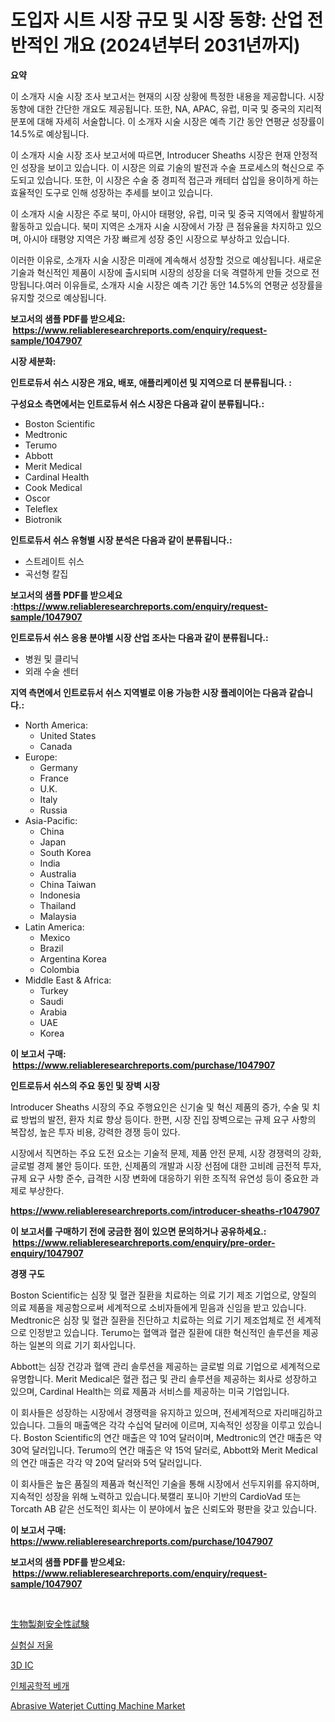 <p><h1>도입자 시트 시장 규모 및 시장 동향: 산업 전반적인 개요 (2024년부터 2031년까지)</h1></p><p><strong>요약</strong></p>
<p><p>이 소개자 시술 시장 조사 보고서는 현재의 시장 상황에 특정한 내용을 제공합니다. 시장 동향에 대한 간단한 개요도 제공됩니다. 또한,  NA, APAC, 유럽, 미국 및 중국의 지리적 분포에 대해 자세히 서술합니다. 이 소개자 시술 시장은 예측 기간 동안 연평균 성장률이 14.5%로 예상됩니다.</p><p>이 소개자 시술 시장 조사 보고서에 따르면, Introducer Sheaths 시장은 현재 안정적인 성장을 보이고 있습니다. 이 시장은 의료 기술의 발전과 수술 프로세스의 혁신으로 주도되고 있습니다. 또한, 이 시장은 수술 중 경피적 접근과 캐테터 삽입을 용이하게 하는 효율적인 도구로 인해 성장하는 추세를 보이고 있습니다.</p><p>이 소개자 시술 시장은 주로 북미, 아시아 태평양, 유럽, 미국 및 중국 지역에서 활발하게 활동하고 있습니다. 북미 지역은 소개자 시술 시장에서 가장 큰 점유율을 차지하고 있으며, 아시아 태평양 지역은 가장 빠르게 성장 중인 시장으로 부상하고 있습니다.</p><p>이러한 이유로, 소개자 시술 시장은 미래에 계속해서 성장할 것으로 예상됩니다. 새로운 기술과 혁신적인 제품이 시장에 출시되며 시장의 성장을 더욱 격렬하게 만들 것으로 전망됩니다.여러 이유들로, 소개자 시술 시장은 예측 기간 동안 14.5%의 연평균 성장률을 유지할 것으로 예상됩니다.</p></p>
<p><strong>보고서의 샘플 PDF를 받으세요: &nbsp;<a href="https://www.reliableresearchreports.com/enquiry/request-sample/1047907">https://www.reliableresearchreports.com/enquiry/request-sample/1047907</a></strong></p>
<p><strong>시장 세분화:</strong></p>
<p><strong> 인트로듀서 쉬스 시장은 개요, 배포, 애플리케이션 및 지역으로 더 분류됩니다. :</strong></p>
<p><strong>구성요소 측면에서는 인트로듀서 쉬스 시장은 다음과 같이 분류됩니다.:</strong></p>
<p><ul><li>Boston Scientific</li><li>Medtronic</li><li>Terumo</li><li>Abbott</li><li>Merit Medical</li><li>Cardinal Health</li><li>Cook Medical</li><li>Oscor</li><li>Teleflex</li><li>Biotronik</li></ul></p>
<p><strong> 인트로듀서 쉬스 유형별 시장 분석은 다음과 같이 분류됩니다.:</strong></p>
<p><ul><li>스트레이트 쉬스</li><li>곡선형 칼집</li></ul></p>
<p><strong>보고서의 샘플 PDF를 받으세요 :<a href="https://www.reliableresearchreports.com/enquiry/request-sample/1047907">https://www.reliableresearchreports.com/enquiry/request-sample/1047907</a></strong></p>
<p><strong> 인트로듀서 쉬스 응용 분야별 시장 산업 조사는 다음과 같이 분류됩니다.:</strong></p>
<p><ul><li>병원 및 클리닉</li><li>외래 수술 센터</li></ul></p>
<p><strong>지역 측면에서 인트로듀서 쉬스 지역별로 이용 가능한 시장 플레이어는 다음과 같습니다.:</strong></p>
<p><ul>
    <li>
        North America:
        <ul>
            <li>United States</li>
            <li>Canada</li>
        </ul>
    </li>
    <li>
        Europe:
        <ul>
            <li>Germany</li>
            <li>France</li>
            <li>U.K.</li>
            <li>Italy</li>
            <li>Russia</li>
        </ul>
    </li>
    <li>
        Asia-Pacific:
        <ul>
            <li>China</li>
            <li>Japan</li>
            <li>South Korea</li>
            <li>India</li>
            <li>Australia</li>
            <li>China Taiwan</li>
            <li>Indonesia</li>
            <li>Thailand</li>
            <li>Malaysia</li>
        </ul>
    </li>
    <li>
        Latin America:
        <ul>
            <li>Mexico</li>
            <li>Brazil</li>
            <li>Argentina Korea</li>
            <li>Colombia</li>
        </ul>
    </li>
    <li>
        Middle East & Africa:
        <ul>
            <li>Turkey</li>
            <li>Saudi</li>
            <li>Arabia</li>
            <li>UAE</li>
            <li>Korea</li>
        </ul>
    </li>
    </ul></p>
<p><strong>이 보고서 구매: &nbsp;<a href="https://www.reliableresearchreports.com/purchase/1047907">https://www.reliableresearchreports.com/purchase/1047907</a></strong></p>
<p><strong>인트로듀서 쉬스의 주요 동인 및 장벽 시장</strong></p>
<p><p>Introducer Sheaths 시장의 주요 주행요인은 신기술 및 혁신 제품의 증가, 수술 및 치료 방법의 발전, 환자 치료 향상 등이다. 한편, 시장 진입 장벽으로는 규제 요구 사항의 복잡성, 높은 투자 비용, 강력한 경쟁 등이 있다.</p><p>시장에서 직면하는 주요 도전 요소는 기술적 문제, 제품 안전 문제, 시장 경쟁력의 강화, 글로벌 경제 불안 등이다. 또한, 신제품의 개발과 시장 선점에 대한 고비례 금전적 투자, 규제 요구 사항 준수, 급격한 시장 변화에 대응하기 위한 조직적 유연성 등이 중요한 과제로 부상한다.</p></p>
<p><strong><a href="https://www.reliableresearchreports.com/introducer-sheaths-r1047907">https://www.reliableresearchreports.com/introducer-sheaths-r1047907</a></strong></p>
<p><strong>이 보고서를 구매하기 전에 궁금한 점이 있으면 문의하거나 공유하세요.: &nbsp;<a href="https://www.reliableresearchreports.com/enquiry/pre-order-enquiry/1047907">https://www.reliableresearchreports.com/enquiry/pre-order-enquiry/1047907</a></strong></p>
<p><strong>경쟁 구도</strong></p>
<p><p>Boston Scientific는 심장 및 혈관 질환을 치료하는 의료 기기 제조 기업으로, 양질의 의료 제품을 제공함으로써 세계적으로 소비자들에게 믿음과 신임을 받고 있습니다. Medtronic은 심장 및 혈관 질환을 진단하고 치료하는 의료 기기 제조업체로 전 세계적으로 인정받고 있습니다. Terumo는 혈액과 혈관 질환에 대한 혁신적인 솔루션을 제공하는 일본의 의료 기기 회사입니다. </p><p>Abbott는 심장 건강과 혈액 관리 솔루션을 제공하는 글로벌 의료 기업으로 세계적으로 유명합니다. Merit Medical은 혈관 접근 및 관리 솔루션을 제공하는 회사로 성장하고 있으며, Cardinal Health는 의료 제품과 서비스를 제공하는 미국 기업입니다.</p><p>이 회사들은 성장하는 시장에서 경쟁력을 유지하고 있으며, 전세계적으로 자리매김하고 있습니다. 그들의 매출액은 각각 수십억 달러에 이르며, 지속적인 성장을 이루고 있습니다. Boston Scientific의 연간 매출은 약 10억 달러이며, Medtronic의 연간 매출은 약 30억 달러입니다. Terumo의 연간 매출은 약 15억 달러로, Abbott와 Merit Medical의 연간 매출은 각각 약 20억 달러와 5억 달러입니다.</p><p> 이 회사들은 높은 품질의 제품과 혁신적인 기술을 통해 시장에서 선두지위를 유지하며, 지속적인 성장을 위해 노력하고 있습니다.북캘리 포니아 기반의 CardioVad 또는 Torcath AB 같은 선도적인 회사는 이 분야에서 높은 신뢰도와 평판을 갖고 있습니다.</p></p>
<p><strong>이 보고서 구매: &nbsp; <a href="https://www.reliableresearchreports.com/purchase/1047907">https://www.reliableresearchreports.com/purchase/1047907</a></strong></p>
<p><strong>보고서의 샘플 PDF를 받으세요: &nbsp;<a href="https://www.reliableresearchreports.com/enquiry/request-sample/1047907">https://www.reliableresearchreports.com/enquiry/request-sample/1047907</a></strong><strong></strong></p>
<p>&nbsp;</p>
<p><p><a href="https://medium.com/@anabelavenport7854/2024%E5%B9%B4%E3%81%8B%E3%82%892031%E5%B9%B4%E3%81%BE%E3%81%A7%E3%81%AE%E6%9C%9F%E9%96%93%E3%81%AB%E4%BA%88%E6%B8%AC%E3%81%95%E3%82%8C%E3%82%8B%E3%83%90%E3%82%A4%E3%82%AA%E3%83%AD%E3%82%B8%E3%83%83%E3%82%AF%E8%A3%BD%E5%93%81%E3%81%AE%E5%AE%89%E5%85%A8%E6%80%A7%E6%A4%9C%E6%9F%BB%E5%B8%82%E5%A0%B4%E5%88%86%E6%9E%90%E3%81%A8%E3%82%B5%E3%82%A4%E3%82%BA-c35cb073821f">生物製剤安全性試験</a></p><p><a href="https://medium.com/@hugofirst44/%EB%B6%84%EC%84%9D%EC%8B%A4%ED%97%98%EC%8B%A4-%EC%A0%80%EC%9A%B8-%EC%8B%9C%EC%9E%A5-%EA%B8%80%EB%A1%9C%EB%B2%8C-%EC%82%B0%EC%97%85-%EC%A0%84%EB%A7%9D%EA%B3%BC-%EC%98%88%EC%B8%A1-2024%EB%85%84%EB%B6%80%ED%84%B0-2031%EB%85%84-418e5f774bf4">실험실 저울</a></p><p><a href="https://medium.com/@raymanta28/3d-ics%E5%B8%82%E5%A0%B4-2031%E5%B9%B4%E3%81%BE%E3%81%A7%E3%81%AE%E5%8B%95%E5%90%91-%E4%BA%88%E6%B8%AC-%E7%AB%B6%E4%BA%89%E5%88%86%E6%9E%90-b002cbe94b41">3D IC</a></p><p><a href="https://medium.com/@juliastanley2022/%EC%9D%B8%EC%B2%B4%EA%B3%B5%ED%95%99%EC%A0%81-%EB%B2%A0%EA%B0%9C-%EC%8B%9C%EC%9E%A5-%EA%B7%9C%EB%AA%A8-%EC%8B%9C%EC%9E%A5-%EC%A0%84%EB%A7%9D-%EB%B0%8F-%EC%8B%9C%EC%9E%A5-%EC%98%88%EC%B8%A1-2024%EB%85%84%EB%B6%80%ED%84%B0-2031%EB%85%84%EA%B9%8C%EC%A7%80-e382a088f699">인체공학적 베개</a></p><p><a href="https://github.com/okotobwrhuteie/Market-Research-Report-List-2/blob/main/abrasive-waterjet-cutting-machine-market.md">Abrasive Waterjet Cutting Machine Market</a></p></p>